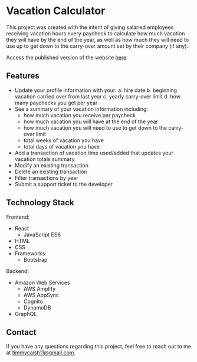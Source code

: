 # Vacation Calculator

This project was created with the intent of giving salaried employees receiving vacation hours every paycheck to calculate how much vacation they will have by the end of the year, as well as how much they will need to use up to get down to the carry-over amount set by their company (if any).

Access the published version of the website [here](https://main.d11iajmckk09l8.amplifyapp.com/).

## Features

- Update your profile information with your:
  a. hire date
  b. beginning vacation carried over from last year
  c. yearly carry-over limit
  d. how many paychecks you get per year
- See a summary of your vacation information including:
  - how much vacation you receive per paycheck
  - how much vacation you will have at the end of the year
  - how much vacation you will need to use to get down to the carry-over limit
  - total weeks of vacation you have
  - total days of vacation you have
- Add a transaction of vacation time used/added that updates your vacation totals summary
- Modify an existing transaction
- Delete an existing transaction
- Filter transactions by year
- Submit a support ticket to the developer

## Technology Stack

Frontend:

- React
  - JavaScript ES6
- HTML
- CSS
- Frameworks:
  - Bootstrap

Backend:

- Amazon Web Services
  - AWS Amplify
  - AWS AppSync
  - Cognito
  - DynamoDB
- GraphQL

## Contact

If you have any questions regarding this project, feel free to reach out to me at <timmycaish11@gmail.com>.
